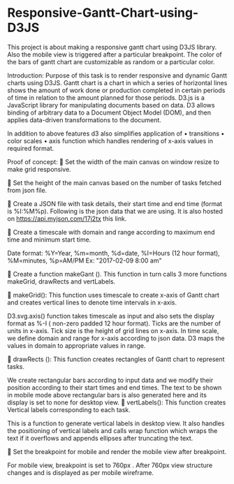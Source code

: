 # Responsive-Gantt-Chart-using-D3JS
This project is about making a responsive gantt chart using D3JS library. Also the mobile view is triggered after a particular breakpoint. The color of the bars of gantt chart are customizable as random or a particular color. 

Introduction:
Purpose of this task is to render responsive and dynamic Gantt charts using D3JS.
Gantt chart is a chart in which a series of horizontal lines shows the amount of work done or production completed in certain periods of time in relation to the amount planned for those periods.
D3.js is a JavaScript library for manipulating documents based on data. D3 allows binding of arbitrary data to a Document Object Model (DOM), and then applies data-driven transformations to the document.

In addition to above features d3 also simplifies application of 
•	transitions 
•	color scales 
•	axis function which handles rendering of x-axis values in required format.

Proof of concept:
	Set the width of the main canvas on window resize to make grid responsive.

	Set the height of the main canvas based on the number of tasks fetched from json file.

	Create a JSON file with task details, their start time and end time (format  is %I:%M%p).   Following is the json data that we are using. It is also hosted on https://api.myjson.com/17j2tx this link. 
                                                                                                                                      
	Create a timescale with domain and range according to maximum end time and minimum start time.

Date format:  %Y=Year, %m=month, %d=date, %I=Hours (12 hour format),  %M=minutes, %p=AM/PM
Ex: "2017-02-09 8:00 am"

	Create a function makeGant (). This function in turn calls 3 more functions makeGrid, drawRects and vertLabels.

	makeGrid(): This function uses timescale to create x-axis of Gantt chart and creates vertical lines to denote time intervals in x-axis.

D3.svg.axis() function takes timescale as input and also sets the display format as %-I ( non-zero padded 12 hour format).
Ticks are the number of units in x-axis. 
Tick size is the height of grid lines on x-axis.
In time scale, we define domain and range for x-axis according to json data.
D3 maps the values in domain to appropriate values in range. 

	drawRects (): This function creates rectangles of Gantt chart to represent tasks.

We create rectangular bars according to input data and we modify their position according to their start times and end times.
The text to be shown in mobile mode above rectangular bars is also generated here and its display is set to none for desktop view.
	vertLabels(): This function creates Vertical labels corresponding to each task.

This is a function to generate vertical labels in desktop view.
It  also handles the positioning of vertical labels  and calls wrap function which wraps the  text if it overflows and appends  ellipses after truncating the text.

	Set the breakpoint for mobile and render the mobile view after breakpoint.

For mobile view, breakpoint  is set to 760px . After 760px view structure changes and is displayed as per mobile wireframe.
             
